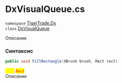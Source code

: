 
# DxVisualQueue.cs
`namespace` [TigerTrade.Dx](../TigerTrade.Dx.md)  
    `class` [DxVisualQueue](../../DxVisualQueue.cs.md)

Описание

### Синтаксис
```csharp
public void FillRectangle(XBrush brush, Rect rect)
```

<mark style="color:yellow;">`rect`</mark> <mark style="color:red;">*`Rect`*</mark>  
 *Описание*  
  

                    
                    